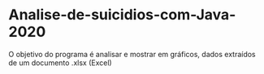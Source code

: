 # Analise-de-suicidios-com-Java-2020
O objetivo do programa é analisar e mostrar em gráficos, dados extraídos de um documento .xlsx (Excel)
